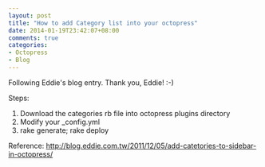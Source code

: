 ```yaml
---
layout: post
title: "How to add Category list into your octopress"
date: 2014-01-19T23:42:07+08:00
comments: true
categories: 
- Octopress
- Blog
---
```

Following Eddie's blog entry. Thank you, Eddie! :-)

Steps:

1. Download the categories rb file into octopress plugins directory
2. Modify your _config.yml
3. rake generate; rake deploy


Reference:
http://blog.eddie.com.tw/2011/12/05/add-catetories-to-sidebar-in-octopress/
